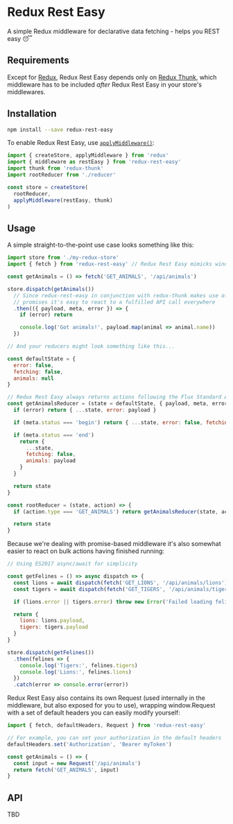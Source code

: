 # Redux Rest Easy

A simple Redux middleware for declarative data fetching - helps you REST easy 😴

## Requirements

Except for [Redux](https://github.com/reactjs/redux), Redux Rest Easy depends only on [Redux Thunk](https://github.com/gaearon/redux-thunk), which middleware has to be included _after_ Redux Rest Easy in your store's middlewares.

## Installation

```bash
npm install --save redux-rest-easy
```

To enable Redux Rest Easy, use [`applyMiddleware()`](http://redux.js.org/docs/api/applyMiddleware.html):

```javascript
import { createStore, applyMiddleware } from 'redux'
import { middleware as restEasy } from 'redux-rest-easy'
import thunk from 'redux-thunk'
import rootReducer from './reducer'

const store = createStore(
  rootReducer,
  applyMiddleware(restEasy, thunk)
)
```

## Usage

A simple straight-to-the-point use case looks something like this:

```javascript
import store from './my-redux-store'
import { fetch } from 'redux-rest-easy' // Redux Rest Easy mimicks window.fetch, albeit with a few extensions

const getAnimals = () => fetch('GET_ANIMALS', '/api/animals')

store.dispatch(getAnimals())
  // Since redux-rest-easy in conjunction with redux-thunk makes use of
  // promises it's easy to react to a fulfilled API call everywhere
  .then(({ payload, meta, error }) => {
    if (error) return

    console.log('Got animals!', payload.map(animal => animal.name))
  })

// And your reducers might look something like this...

const defaultState = {
  error: false,
  fetching: false,
  animals: null
}

// Redux Rest Easy always returns actions following the Flux Standard Action pattern
const getAnimalsReducer = (state = defaultState, { payload, meta, error }) => {
  if (error) return { ...state, error: payload }

  if (meta.status === 'begin') return { ...state, error: false, fetching: true }

  if (meta.status === 'end')
    return {
      ...state,
      fetching: false,
      animals: payload
    }
  }

  return state
}

const rootReducer = (state, action) => {
  if (action.type === 'GET_ANIMALS') return getAnimalsReducer(state, action)

  return state
}
```

Because we're dealing with promise-based middleware it's also somewhat easier to
react on bulk actions having finished running:

```javascript
// Using ES2017 async/await for simplicity

const getFelines = () => async dispatch => {
  const lions = await dispatch(fetch('GET_LIONS', '/api/animals/lions'))
  const tigers = await dispatch(fetch('GET_TIGERS', '/api/animals/tigers'))

  if (lions.error || tigers.error) throw new Error('Failed loading felines')

  return {
    lions: lions.payload,
    tigers: tigers.payload
  }
}

store.dispatch(getFelines())
  .then(felines => {
    console.log('Tigers:', felines.tigers)
    console.log('Lions:', felines.lions)
  })
  .catch(error => console.error(error))
```

Redux Rest Easy also contains its own Request (used internally in the
middleware, but also exposed for you to use), wrapping window.Request
with a set of default headers you can easily modify yourself:

```javascript
import { fetch, defaultHeaders, Request } from 'redux-rest-easy'

// For example, you can set your authorization in the default headers
defaultHeaders.set('Authorization', 'Bearer myToken')

const getAnimals = () => {
  const input = new Request('/api/animals')
  return fetch('GET_ANIMALS', input)
}
```

## API

TBD
